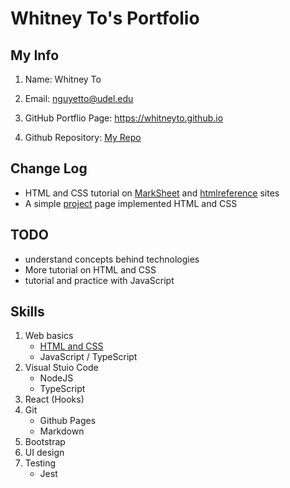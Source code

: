 # Whitney To's Portfolio
## My Info
1. Name: Whitney To

2. Email: nguyetto@udel.edu

3. GitHub Portflio Page: https://whitneyto.github.io

4. Github Repository: [My Repo](https://github.com/Whitneyto/whitneyto.github.io.git)

## Change Log
- HTML and CSS tutorial on [MarkSheet](https://marksheet.io/html-text.html) and [htmlreference](https://htmlreference.io/element/a/) sites
- A simple [project](https://whitneyto.github.io/FirstProject) page implemented HTML and CSS

## TODO
- understand concepts behind technologies
- More tutorial on HTML and CSS
- tutorial and practice with JavaScript

## Skills
1. Web basics
    - [HTML and CSS](https://whitneyto.github.io/FirstProject)
    - JavaScript / TypeScript
2. Visual Stuio Code
    - NodeJS
    - TypeScript
3. React (Hooks)
4. Git
    - Github Pages
    - Markdown
5. Bootstrap
6. UI design
7. Testing
    - Jest


